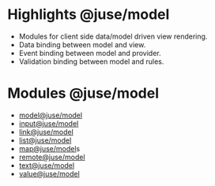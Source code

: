 # Highlights @juse/model

* Modules for client side data/model driven view rendering.
* Data binding between model and view.
* Event binding between model and provider.
* Validation binding between model and rules.

# Modules @juse/model

* [model@juse/model](juse/model/model)
* [input@juse/model](juse/model/input)
* [link@juse/model](juse/model/link)
* [list@juse/model](juse/model/list)
* [map@juse/model](juse/model/map)s
* [remote@juse/model](juse/model/remote)
* [text@juse/model](juse/model/text)
* [value@juse/model](juse/model/value)
